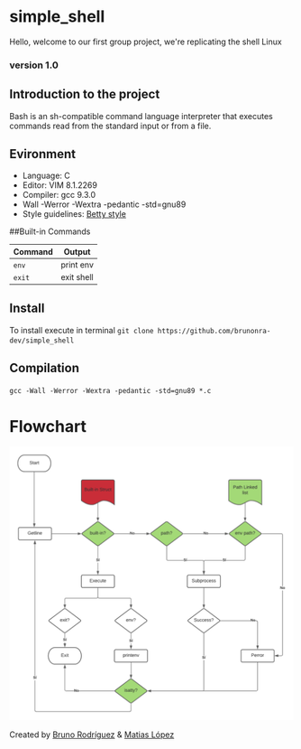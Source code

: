 # simple_shell

Hello, welcome to our first group project, we're replicating the shell Linux

### version 1.0

## Introduction to the project

Bash is an sh-compatible command language interpreter that executes commands read from the standard input or from a file.

## Evironment
- Language: C
- Editor: VIM 8.1.2269
- Compiler: gcc 9.3.0
- Wall -Werror -Wextra -pedantic -std=gnu89
- Style guidelines: [Betty style](https://github.com/holbertonschool/Betty/wiki)

##Built-in Commands

| Command    | Output          |
|------------|-----------------|
| `env`      | print env       |
| `exit`     | exit shell      |

## Install
To install execute in terminal
`git clone https://github.com/brunonra-dev/simple_shell`

## Compilation

``gcc -Wall -Werror -Wextra -pedantic -std=gnu89 *.c``

# Flowchart

![Flowchart](https://raw.githubusercontent.com/brunonra-dev/simple_shell/main/flowchartnew.png)

Created by [Bruno Rodríguez](https://github.com/brunonra-dev/) & [Matias López](https://github.com/Matilop15)
